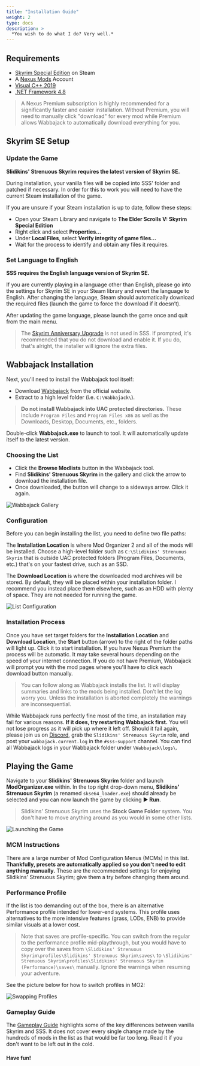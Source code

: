 ```yaml
---
title: "Installation Guide"
weight: 2
type: docs
description: >
  *You wish to do what I do? Very well.*
---
```


## Requirements
* [Skyrim Special Edition](https://store.steampowered.com/app/489830/The_Elder_Scrolls_V_Skyrim_Special_Edition/) on Steam
* A [Nexus Mods](https://www.nexusmods.com/) Account
* [Visual C++ 2019](https://aka.ms/vs/16/release/vc_redist.x64.exe)
* [.NET Framework 4.8](https://dotnet.microsoft.com/download/dotnet-framework/thank-you/net48-web-installer)

> A Nexus Premium subscription is highly recommended for a significantly faster and easier installation. Without Premium, you will need to manually click "download" for every mod while Premium allows Wabbajack to automatically download everything for you.

## Skyrim SE Setup

### Update the Game

**Slidikins' Strenuous Skyrim requires the latest version of Skyrim SE.**

During installation, your vanilla files will be copied into SSS' folder and patched if necessary. In order for this to work you will need to have the current Steam installation of the game.

If you are unsure if your Steam installation is up to date, follow these steps:
- Open your Steam Library and navigate to **The Elder Scrolls V: Skyrim Special Edition**
- Right click and select **Properties...**
- Under **Local Files**, select **Verify integrity of game files...**
- Wait for the process to identify and obtain any files it requires.

### Set Language to English

**SSS requires the English language version of Skyrim SE.**

If you are currently playing in a language other than English, please go into the settings for Skyrim SE in your Steam library and revert the language to English. After changing the language, Steam should automatically download the required files (launch the game to force the download if it doesn’t).

After updating the game language, please launch the game once and quit from the main menu.

> The [Skyrim Anniversary Upgrade](https://store.steampowered.com/app/1746860/The_Elder_Scrolls_V_Skyrim_Anniversary_Upgrade/) is not used in SSS. If prompted, it's recommended that you do not download and enable it. If you do, that's alright, the installer will ignore the extra files.

## Wabbajack Installation
Next, you'll need to install the Wabbajack tool itself:
- Download [Wabbajack](https://www.wabbajack.org/) from the official website.
- Extract to a high level folder (i.e. `C:\Wabbajack\`).

> **Do not install Wabbajack into UAC protected directories.** These include `Program Files` and `Program Files x86` as well as the Downloads, Desktop, Documents, etc., folders.

Double-click **Wabbajack.exe** to launch to tool. It will automatically update itself to the latest version.

### Choosing the List
- Click the **Browse Modlists** button in the Wabbajack tool.
- Find **Slidikins' Strenuous Skyrim** in the gallery and click the arrow to download the installation file.
- Once downloaded, the button will change to a sideways arrow. Click it again.

![Wabbajack Gallery](/Pictures/sss/installation/sss-on-wj.png)

### Configuration
Before you can begin installing the list, you need to define two file paths:

The **Installation Location** is where Mod Organizer 2 and all of the mods will be installed. Choose a high-level folder such as `C:\Slidikins' Strenuous Skyrim` that is outside UAC protected folders (Program Files, Documents, etc.) that's on your fastest drive, such as an SSD.

The **Download Location** is where the downloaded mod archives will be stored. By default, they will be placed within your installation folder. I recommend you instead place them elsewhere, such as an HDD with plenty of space. They are not needed for running the game.

![List Configuration](/Pictures/sss/installation/sss-installation-wj.png)

### Installation Process
Once you have set target folders for the **Installation Location** and **Download Location**, the **Start** button (arrow) to the right of the folder paths will light up. Click it to start installation. If you have Nexus Premium the process will be automatic. It may take several hours depending on the speed of your internet connection. If you do not have Premium, Wabbajack will prompt you with the mod pages where you'll have to click each download button manually.

> You can follow along as Wabbajack installs the list. It will display summaries and links to the mods being installed. Don’t let the log worry you. Unless the installation is aborted completely the warnings are inconsequential.

While Wabbajack runs perfectly fine most of the time, an installation may fail for various reasons. **If it does, try restarting Wabbajack first.** You will not lose progress as it will pick up where it left off. Should it fail again, please join us on [Discord](https://discord.gg/xRrHRsb5e9), grab the `Slidikins' Strenuous Skyrim` role, and post your `wabbajack.current.log` in the `#sss-support` channel. You can find all Wabbajack logs in your Wabbajack folder under `\Wabbajack\logs\`.

## Playing the Game

Navigate to your **Slidikins' Strenuous Skyrim** folder and launch **ModOrganizer.exe** within. In the top right drop-down menu, **Slidikins' Strenuous Skyrim** (a renamed `skse64_loader.exe`) should already be selected and you can now launch the game by clicking **► Run**.

> Slidikins' Strenuous Skyrim uses the **Stock Game Folder** system. You don't have to move anything around as you would in some other lists.

![Launching the Game](/Pictures/sss/installation/launch-sss.png)

### MCM Instructions
There are a large number of Mod Configuration Menus (MCMs) in this list. **Thankfully, presets are automatically applied so you don't need to edit anything manually.** These are the recommended settings for enjoying Slidikins' Strenuous Skyrim; give them a try before changing them around.

### Performance Profile
If the list is too demanding out of the box, there is an alternative Performance profile intended for lower-end systems. This profile uses alternatives to the more intensive features (grass, LODs, ENB) to provide similar visuals at a lower cost.

> Note that saves are profile-specific. You can switch from the regular to the performance profile mid-playthrough, but you would have to copy over the saves from `\Slidikins' Strenuous Skyrim\profiles\Slidikins' Strenuous Skyrim\saves\` to `\Slidikins' Strenuous Skyrim\profiles\Slidikins' Strenuous Skyrim (Performance)\saves\` manually. Ignore the warnings when resuming your adventure.

See the picture below for how to switch profiles in MO2:

![Swapping Profiles](/Pictures/sss/installation/swap-mo2-profile.png)

### Gameplay Guide

The [Gameplay Guide](/skyrim-se/sss/gameplay-guide) highlights some of the key differences between vanilla Skyrim and SSS. It does not cover every single change made by the hundreds of mods in the list as that would be far too long. Read it if you don't want to be left out in the cold.

#### Have fun!